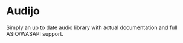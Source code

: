# Audijo
 Simply an up to date audio library with actual documentation and full ASIO/WASAPI support.
